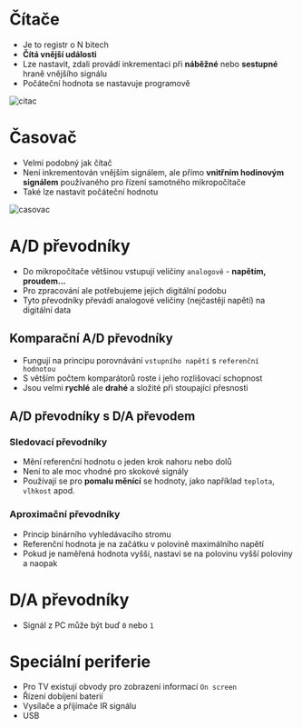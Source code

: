 # Čítače

- Je to registr o N bitech
- **Čítá vnější události**
- Lze nastavit, zdali provádí inkrementaci při **náběžné** nebo **sestupné** hraně vnějšího signálu
- Počáteční hodnota se nastavuje programově

![citac](https://github.com/janekspalek/apps/assets/98762780/5cdc880f-14b6-4a53-a5ec-402c4c037399)

# Časovač

- Velmi podobný jak čítač
- Není inkrementován vnějším signálem, ale přímo **vnitřním hodinovým signálem** používaného pro řízení samotného mikropočítače
- Také lze nastavit počáteční hodnotu

![casovac](https://github.com/janekspalek/apps/assets/98762780/e108a3c9-d102-47c7-83bc-368f90295bf2)

# A/D převodníky

- Do mikropočítače většinou vstupují veličiny `analogově` - **napětím, proudem...**
- Pro zpracování ale potřebujeme jejich digitální podobu
- Tyto převodníky převádí analogové veličiny (nejčastěji napětí) na digitální data

## Komparační A/D převodníky

- Fungují na principu porovnávání `vstupního napětí` s `referenční hodnotou`
- S větším počtem komparátorů roste i jeho rozlišovací schopnost
- Jsou velmi **rychlé** ale **drahé** a složité při stoupající přesnosti

## A/D převodníky s D/A převodem

### Sledovací převodníky

- Mění referenční hodnotu o jeden krok nahoru nebo dolů
- Není to ale moc vhodné pro skokové signály
- Používají se pro **pomalu měnící** se hodnoty, jako například `teplota`, `vlhkost` apod.

### Aproximační převodníky

- Princip binárního vyhledávacího stromu
- Referenční hodnota je na začátku v polovině maximálního napětí
- Pokud je naměřená hodnota vyšší, nastaví se na polovinu vyšší poloviny a naopak

# D/A převodníky

- Signál z PC může být buď `0` nebo `1`

# Speciální periferie

- Pro TV existují obvody pro zobrazení informací `On screen`
- Řízení dobíjení baterií
- Vysílače a příjímače IR signálu
- USB
